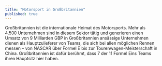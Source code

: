 ```yaml
---
title: "Motorsport in Großbritannien"
published: true
---
```


Großbritannien ist die internationale Heimat des Motorsports. Mehr als 4.500 Unternehmen sind in diesem Sektor tätig und generieren einen Umsatz von 9 Milliarden GBP in Großbritannien ansässige Unternehmen dienen als Hauptzulieferer von Teams, die sich bei allen möglichen Rennen messen – von NASCAR über Formel E bis zur Tourenwagen-Meisterschaft in China. Großbritannien ist dafür berühmt, dass 7 der 11 Formel Eins Teams ihren Hauptsitz hier haben.
